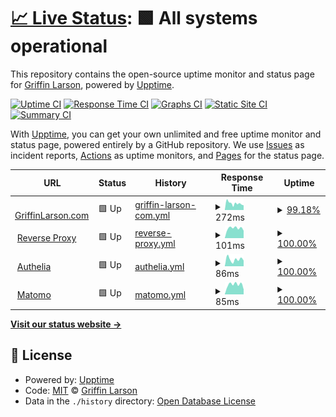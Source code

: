 # [📈 Live Status](https://status.hotdish5.com): <!--live status--> **🟩 All systems operational**

This repository contains the open-source uptime monitor and status page for [Griffin Larson](https://griffinlarson.com), powered by [Upptime](https://github.com/upptime/upptime).

[![Uptime CI](https://github.com/griffin-larson/server-uptime/workflows/Uptime%20CI/badge.svg)](https://github.com/griffin-larson/server-uptime/actions?query=workflow%3A%22Uptime+CI%22)
[![Response Time CI](https://github.com/griffin-larson/server-uptime/workflows/Response%20Time%20CI/badge.svg)](https://github.com/griffin-larson/server-uptime/actions?query=workflow%3A%22Response+Time+CI%22)
[![Graphs CI](https://github.com/griffin-larson/server-uptime/workflows/Graphs%20CI/badge.svg)](https://github.com/griffin-larson/server-uptime/actions?query=workflow%3A%22Graphs+CI%22)
[![Static Site CI](https://github.com/griffin-larson/server-uptime/workflows/Static%20Site%20CI/badge.svg)](https://github.com/griffin-larson/server-uptime/actions?query=workflow%3A%22Static+Site+CI%22)
[![Summary CI](https://github.com/griffin-larson/server-uptime/workflows/Summary%20CI/badge.svg)](https://github.com/griffin-larson/server-uptime/actions?query=workflow%3A%22Summary+CI%22)

With [Upptime](https://upptime.js.org), you can get your own unlimited and free uptime monitor and status page, powered entirely by a GitHub repository. We use [Issues](https://github.com/griffin-larson/server-uptime/issues) as incident reports, [Actions](https://github.com/griffin-larson/server-uptime/actions) as uptime monitors, and [Pages](https://status.hotdish5.com) for the status page.

<!--start: status pages-->
<!-- This summary is generated by Upptime (https://github.com/upptime/upptime) -->
<!-- Do not edit this manually, your changes will be overwritten -->
<!-- prettier-ignore -->
| URL | Status | History | Response Time | Uptime |
| --- | ------ | ------- | ------------- | ------ |
| <img alt="" src="https://favicons.githubusercontent.com/griffinlarson.com" height="13"> [GriffinLarson.com](https://griffinlarson.com) | 🟩 Up | [griffin-larson-com.yml](https://github.com/griffin-larson/server-uptime/commits/HEAD/history/griffin-larson-com.yml) | <details><summary><img alt="Response time graph" src="./graphs/griffin-larson-com/response-time-week.png" height="20"> 272ms</summary><br><a href="https://status.hotdish5.com/history/griffin-larson-com"><img alt="Response time 600" src="https://img.shields.io/endpoint?url=https%3A%2F%2Fraw.githubusercontent.com%2Fgriffin-larson%2Fserver-uptime%2FHEAD%2Fapi%2Fgriffin-larson-com%2Fresponse-time.json"></a><br><a href="https://status.hotdish5.com/history/griffin-larson-com"><img alt="24-hour response time 212" src="https://img.shields.io/endpoint?url=https%3A%2F%2Fraw.githubusercontent.com%2Fgriffin-larson%2Fserver-uptime%2FHEAD%2Fapi%2Fgriffin-larson-com%2Fresponse-time-day.json"></a><br><a href="https://status.hotdish5.com/history/griffin-larson-com"><img alt="7-day response time 272" src="https://img.shields.io/endpoint?url=https%3A%2F%2Fraw.githubusercontent.com%2Fgriffin-larson%2Fserver-uptime%2FHEAD%2Fapi%2Fgriffin-larson-com%2Fresponse-time-week.json"></a><br><a href="https://status.hotdish5.com/history/griffin-larson-com"><img alt="30-day response time 961" src="https://img.shields.io/endpoint?url=https%3A%2F%2Fraw.githubusercontent.com%2Fgriffin-larson%2Fserver-uptime%2FHEAD%2Fapi%2Fgriffin-larson-com%2Fresponse-time-month.json"></a><br><a href="https://status.hotdish5.com/history/griffin-larson-com"><img alt="1-year response time 600" src="https://img.shields.io/endpoint?url=https%3A%2F%2Fraw.githubusercontent.com%2Fgriffin-larson%2Fserver-uptime%2FHEAD%2Fapi%2Fgriffin-larson-com%2Fresponse-time-year.json"></a></details> | <details><summary><a href="https://status.hotdish5.com/history/griffin-larson-com">99.18%</a></summary><a href="https://status.hotdish5.com/history/griffin-larson-com"><img alt="All-time uptime 98.05%" src="https://img.shields.io/endpoint?url=https%3A%2F%2Fraw.githubusercontent.com%2Fgriffin-larson%2Fserver-uptime%2FHEAD%2Fapi%2Fgriffin-larson-com%2Fuptime.json"></a><br><a href="https://status.hotdish5.com/history/griffin-larson-com"><img alt="24-hour uptime 100.00%" src="https://img.shields.io/endpoint?url=https%3A%2F%2Fraw.githubusercontent.com%2Fgriffin-larson%2Fserver-uptime%2FHEAD%2Fapi%2Fgriffin-larson-com%2Fuptime-day.json"></a><br><a href="https://status.hotdish5.com/history/griffin-larson-com"><img alt="7-day uptime 99.18%" src="https://img.shields.io/endpoint?url=https%3A%2F%2Fraw.githubusercontent.com%2Fgriffin-larson%2Fserver-uptime%2FHEAD%2Fapi%2Fgriffin-larson-com%2Fuptime-week.json"></a><br><a href="https://status.hotdish5.com/history/griffin-larson-com"><img alt="30-day uptime 97.49%" src="https://img.shields.io/endpoint?url=https%3A%2F%2Fraw.githubusercontent.com%2Fgriffin-larson%2Fserver-uptime%2FHEAD%2Fapi%2Fgriffin-larson-com%2Fuptime-month.json"></a><br><a href="https://status.hotdish5.com/history/griffin-larson-com"><img alt="1-year uptime 98.05%" src="https://img.shields.io/endpoint?url=https%3A%2F%2Fraw.githubusercontent.com%2Fgriffin-larson%2Fserver-uptime%2FHEAD%2Fapi%2Fgriffin-larson-com%2Fuptime-year.json"></a></details>
| <img alt="" src="https://favicons.githubusercontent.com/proxy.hotdish5.com" height="13"> [Reverse Proxy](https://proxy.hotdish5.com) | 🟩 Up | [reverse-proxy.yml](https://github.com/griffin-larson/server-uptime/commits/HEAD/history/reverse-proxy.yml) | <details><summary><img alt="Response time graph" src="./graphs/reverse-proxy/response-time-week.png" height="20"> 101ms</summary><br><a href="https://status.hotdish5.com/history/reverse-proxy"><img alt="Response time 100" src="https://img.shields.io/endpoint?url=https%3A%2F%2Fraw.githubusercontent.com%2Fgriffin-larson%2Fserver-uptime%2FHEAD%2Fapi%2Freverse-proxy%2Fresponse-time.json"></a><br><a href="https://status.hotdish5.com/history/reverse-proxy"><img alt="24-hour response time 42" src="https://img.shields.io/endpoint?url=https%3A%2F%2Fraw.githubusercontent.com%2Fgriffin-larson%2Fserver-uptime%2FHEAD%2Fapi%2Freverse-proxy%2Fresponse-time-day.json"></a><br><a href="https://status.hotdish5.com/history/reverse-proxy"><img alt="7-day response time 101" src="https://img.shields.io/endpoint?url=https%3A%2F%2Fraw.githubusercontent.com%2Fgriffin-larson%2Fserver-uptime%2FHEAD%2Fapi%2Freverse-proxy%2Fresponse-time-week.json"></a><br><a href="https://status.hotdish5.com/history/reverse-proxy"><img alt="30-day response time 92" src="https://img.shields.io/endpoint?url=https%3A%2F%2Fraw.githubusercontent.com%2Fgriffin-larson%2Fserver-uptime%2FHEAD%2Fapi%2Freverse-proxy%2Fresponse-time-month.json"></a><br><a href="https://status.hotdish5.com/history/reverse-proxy"><img alt="1-year response time 100" src="https://img.shields.io/endpoint?url=https%3A%2F%2Fraw.githubusercontent.com%2Fgriffin-larson%2Fserver-uptime%2FHEAD%2Fapi%2Freverse-proxy%2Fresponse-time-year.json"></a></details> | <details><summary><a href="https://status.hotdish5.com/history/reverse-proxy">100.00%</a></summary><a href="https://status.hotdish5.com/history/reverse-proxy"><img alt="All-time uptime 100.00%" src="https://img.shields.io/endpoint?url=https%3A%2F%2Fraw.githubusercontent.com%2Fgriffin-larson%2Fserver-uptime%2FHEAD%2Fapi%2Freverse-proxy%2Fuptime.json"></a><br><a href="https://status.hotdish5.com/history/reverse-proxy"><img alt="24-hour uptime 100.00%" src="https://img.shields.io/endpoint?url=https%3A%2F%2Fraw.githubusercontent.com%2Fgriffin-larson%2Fserver-uptime%2FHEAD%2Fapi%2Freverse-proxy%2Fuptime-day.json"></a><br><a href="https://status.hotdish5.com/history/reverse-proxy"><img alt="7-day uptime 100.00%" src="https://img.shields.io/endpoint?url=https%3A%2F%2Fraw.githubusercontent.com%2Fgriffin-larson%2Fserver-uptime%2FHEAD%2Fapi%2Freverse-proxy%2Fuptime-week.json"></a><br><a href="https://status.hotdish5.com/history/reverse-proxy"><img alt="30-day uptime 100.00%" src="https://img.shields.io/endpoint?url=https%3A%2F%2Fraw.githubusercontent.com%2Fgriffin-larson%2Fserver-uptime%2FHEAD%2Fapi%2Freverse-proxy%2Fuptime-month.json"></a><br><a href="https://status.hotdish5.com/history/reverse-proxy"><img alt="1-year uptime 100.00%" src="https://img.shields.io/endpoint?url=https%3A%2F%2Fraw.githubusercontent.com%2Fgriffin-larson%2Fserver-uptime%2FHEAD%2Fapi%2Freverse-proxy%2Fuptime-year.json"></a></details>
| <img alt="" src="https://favicons.githubusercontent.com/auth.hotdish5.com" height="13"> [Authelia](https://auth.hotdish5.com) | 🟩 Up | [authelia.yml](https://github.com/griffin-larson/server-uptime/commits/HEAD/history/authelia.yml) | <details><summary><img alt="Response time graph" src="./graphs/authelia/response-time-week.png" height="20"> 86ms</summary><br><a href="https://status.hotdish5.com/history/authelia"><img alt="Response time 101" src="https://img.shields.io/endpoint?url=https%3A%2F%2Fraw.githubusercontent.com%2Fgriffin-larson%2Fserver-uptime%2FHEAD%2Fapi%2Fauthelia%2Fresponse-time.json"></a><br><a href="https://status.hotdish5.com/history/authelia"><img alt="24-hour response time 37" src="https://img.shields.io/endpoint?url=https%3A%2F%2Fraw.githubusercontent.com%2Fgriffin-larson%2Fserver-uptime%2FHEAD%2Fapi%2Fauthelia%2Fresponse-time-day.json"></a><br><a href="https://status.hotdish5.com/history/authelia"><img alt="7-day response time 86" src="https://img.shields.io/endpoint?url=https%3A%2F%2Fraw.githubusercontent.com%2Fgriffin-larson%2Fserver-uptime%2FHEAD%2Fapi%2Fauthelia%2Fresponse-time-week.json"></a><br><a href="https://status.hotdish5.com/history/authelia"><img alt="30-day response time 98" src="https://img.shields.io/endpoint?url=https%3A%2F%2Fraw.githubusercontent.com%2Fgriffin-larson%2Fserver-uptime%2FHEAD%2Fapi%2Fauthelia%2Fresponse-time-month.json"></a><br><a href="https://status.hotdish5.com/history/authelia"><img alt="1-year response time 101" src="https://img.shields.io/endpoint?url=https%3A%2F%2Fraw.githubusercontent.com%2Fgriffin-larson%2Fserver-uptime%2FHEAD%2Fapi%2Fauthelia%2Fresponse-time-year.json"></a></details> | <details><summary><a href="https://status.hotdish5.com/history/authelia">100.00%</a></summary><a href="https://status.hotdish5.com/history/authelia"><img alt="All-time uptime 100.00%" src="https://img.shields.io/endpoint?url=https%3A%2F%2Fraw.githubusercontent.com%2Fgriffin-larson%2Fserver-uptime%2FHEAD%2Fapi%2Fauthelia%2Fuptime.json"></a><br><a href="https://status.hotdish5.com/history/authelia"><img alt="24-hour uptime 100.00%" src="https://img.shields.io/endpoint?url=https%3A%2F%2Fraw.githubusercontent.com%2Fgriffin-larson%2Fserver-uptime%2FHEAD%2Fapi%2Fauthelia%2Fuptime-day.json"></a><br><a href="https://status.hotdish5.com/history/authelia"><img alt="7-day uptime 100.00%" src="https://img.shields.io/endpoint?url=https%3A%2F%2Fraw.githubusercontent.com%2Fgriffin-larson%2Fserver-uptime%2FHEAD%2Fapi%2Fauthelia%2Fuptime-week.json"></a><br><a href="https://status.hotdish5.com/history/authelia"><img alt="30-day uptime 100.00%" src="https://img.shields.io/endpoint?url=https%3A%2F%2Fraw.githubusercontent.com%2Fgriffin-larson%2Fserver-uptime%2FHEAD%2Fapi%2Fauthelia%2Fuptime-month.json"></a><br><a href="https://status.hotdish5.com/history/authelia"><img alt="1-year uptime 100.00%" src="https://img.shields.io/endpoint?url=https%3A%2F%2Fraw.githubusercontent.com%2Fgriffin-larson%2Fserver-uptime%2FHEAD%2Fapi%2Fauthelia%2Fuptime-year.json"></a></details>
| <img alt="" src="https://favicons.githubusercontent.com/analytics.hotdish5.com" height="13"> [Matomo](https://analytics.hotdish5.com) | 🟩 Up | [matomo.yml](https://github.com/griffin-larson/server-uptime/commits/HEAD/history/matomo.yml) | <details><summary><img alt="Response time graph" src="./graphs/matomo/response-time-week.png" height="20"> 85ms</summary><br><a href="https://status.hotdish5.com/history/matomo"><img alt="Response time 93" src="https://img.shields.io/endpoint?url=https%3A%2F%2Fraw.githubusercontent.com%2Fgriffin-larson%2Fserver-uptime%2FHEAD%2Fapi%2Fmatomo%2Fresponse-time.json"></a><br><a href="https://status.hotdish5.com/history/matomo"><img alt="24-hour response time 39" src="https://img.shields.io/endpoint?url=https%3A%2F%2Fraw.githubusercontent.com%2Fgriffin-larson%2Fserver-uptime%2FHEAD%2Fapi%2Fmatomo%2Fresponse-time-day.json"></a><br><a href="https://status.hotdish5.com/history/matomo"><img alt="7-day response time 85" src="https://img.shields.io/endpoint?url=https%3A%2F%2Fraw.githubusercontent.com%2Fgriffin-larson%2Fserver-uptime%2FHEAD%2Fapi%2Fmatomo%2Fresponse-time-week.json"></a><br><a href="https://status.hotdish5.com/history/matomo"><img alt="30-day response time 82" src="https://img.shields.io/endpoint?url=https%3A%2F%2Fraw.githubusercontent.com%2Fgriffin-larson%2Fserver-uptime%2FHEAD%2Fapi%2Fmatomo%2Fresponse-time-month.json"></a><br><a href="https://status.hotdish5.com/history/matomo"><img alt="1-year response time 93" src="https://img.shields.io/endpoint?url=https%3A%2F%2Fraw.githubusercontent.com%2Fgriffin-larson%2Fserver-uptime%2FHEAD%2Fapi%2Fmatomo%2Fresponse-time-year.json"></a></details> | <details><summary><a href="https://status.hotdish5.com/history/matomo">100.00%</a></summary><a href="https://status.hotdish5.com/history/matomo"><img alt="All-time uptime 100.00%" src="https://img.shields.io/endpoint?url=https%3A%2F%2Fraw.githubusercontent.com%2Fgriffin-larson%2Fserver-uptime%2FHEAD%2Fapi%2Fmatomo%2Fuptime.json"></a><br><a href="https://status.hotdish5.com/history/matomo"><img alt="24-hour uptime 100.00%" src="https://img.shields.io/endpoint?url=https%3A%2F%2Fraw.githubusercontent.com%2Fgriffin-larson%2Fserver-uptime%2FHEAD%2Fapi%2Fmatomo%2Fuptime-day.json"></a><br><a href="https://status.hotdish5.com/history/matomo"><img alt="7-day uptime 100.00%" src="https://img.shields.io/endpoint?url=https%3A%2F%2Fraw.githubusercontent.com%2Fgriffin-larson%2Fserver-uptime%2FHEAD%2Fapi%2Fmatomo%2Fuptime-week.json"></a><br><a href="https://status.hotdish5.com/history/matomo"><img alt="30-day uptime 100.00%" src="https://img.shields.io/endpoint?url=https%3A%2F%2Fraw.githubusercontent.com%2Fgriffin-larson%2Fserver-uptime%2FHEAD%2Fapi%2Fmatomo%2Fuptime-month.json"></a><br><a href="https://status.hotdish5.com/history/matomo"><img alt="1-year uptime 100.00%" src="https://img.shields.io/endpoint?url=https%3A%2F%2Fraw.githubusercontent.com%2Fgriffin-larson%2Fserver-uptime%2FHEAD%2Fapi%2Fmatomo%2Fuptime-year.json"></a></details>

<!--end: status pages-->

[**Visit our status website →**](https://status.hotdish5.com)

## 📄 License

- Powered by: [Upptime](https://github.com/upptime/upptime)
- Code: [MIT](./LICENSE) © [Griffin Larson](https://griffinlarson.com)
- Data in the `./history` directory: [Open Database License](https://opendatacommons.org/licenses/odbl/1-0/)
